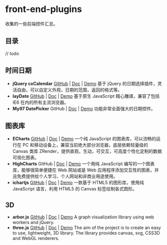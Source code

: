 # front-end-plugins

收集的一些前端控件汇总。

## 目录

// todo

## 时间日期

* **jQuery cxCalendar** [GitHub](https://github.com/ciaoca/cxCalendar/) | [Doc](http://code.ciaoca.com/jquery/cxCalendar/) | [Demo](http://code.ciaoca.com/jquery/cxCalendar/demo/) 基于 jQuery 的日期选择插件，灵活自由，可以自定义外观，日期的范围，返回的格式等。
* **layDate** [GitHub](https://github.com/sentsin/laydate) | [Doc](http://laydate.layui.com/) | [Demo](http://laydate.layui.com/) 基于原生 JavaScript 精心雕琢，兼容了包括 IE6 在内的所有主流浏览器。
* **My97 DatePicker** GitHub | [Doc](http://www.my97.net/) | [Demo](http://www.my97.net/dp/demo/index.htm) 功能非常全面强大的日期控件。

## 图表库

* **ECharts** [GitHub](https://github.com/ecomfe/echarts) | [Doc](http://echarts.baidu.com/index.html) | [Demo](http://echarts.baidu.com/examples.html) 一个纯 JavaScript 的图表库，可以流畅的运行在 PC 和移动设备上，兼容当前绝大部分浏览器，底层依赖轻量级的 Canvas 类库 ZRender，提供直观，生动，可交互，可高度个性化定制的数据可视化图表。
* **HighCharts** GitHub | [Doc](http://www.hcharts.cn/) | [Demo](http://www.hcharts.cn/demo/highcharts) 一个用纯 JavaScript 编写的一个图表库，能够很简单便捷在 Web 网站或是 Web 应用程序添加交互性的图表，并且免费提供给个人学习、个人网站和非商业用途使用。
* **ichartjs** [GitHub](https://github.com/wanghetommy/ichartjs) | [Doc](http://www.ichartjs.com/) | [Demo](http://www.ichartjs.com/samples/index.html) 一款基于 HTML5 的图形库，使用纯 JavaScript 语言，利用 HTML5 的 Canvas 标签绘制各式图形。

## 3D

* **arbor.js** [GitHub](https://github.com/samizdatco/arbor) | [Doc](http://arborjs.org/introduction) | [Demo](http://arborjs.org/) A graph visualization library using web workers and jQuery.
* **three.js** [GitHub](https://github.com/mrdoob/three.js/) | [Doc](https://threejs.org/) | [Demo](https://threejs.org/examples/) The aim of the project is to create an easy to use, lightweight, 3D library. The library provides canvas, svg, CSS3D and WebGL renderers.






